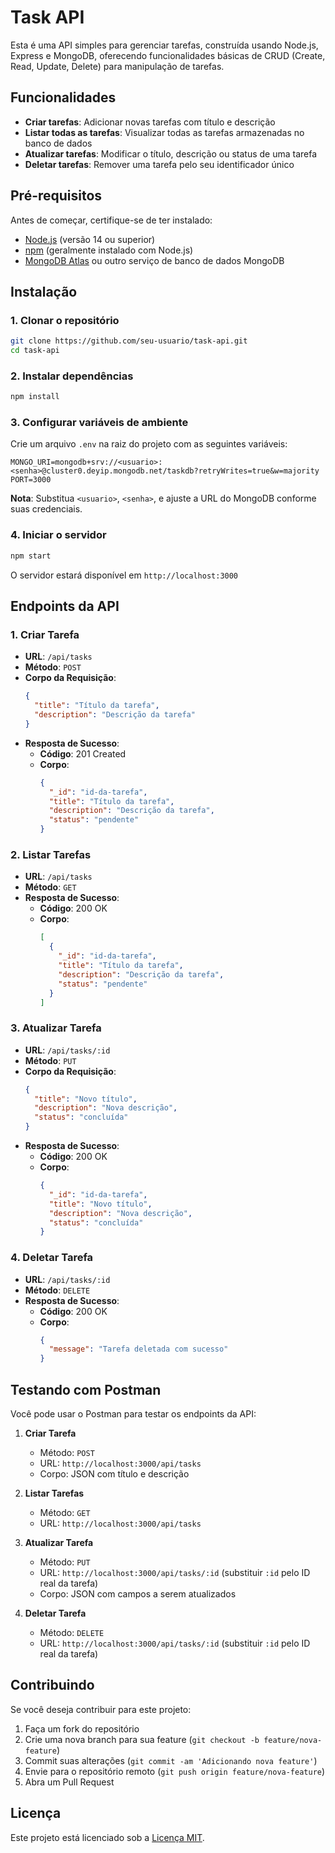

# Task API

Esta é uma API simples para gerenciar tarefas, construída usando Node.js, Express e MongoDB, oferecendo funcionalidades básicas de CRUD (Create, Read, Update, Delete) para manipulação de tarefas.

## Funcionalidades

- **Criar tarefas**: Adicionar novas tarefas com título e descrição
- **Listar todas as tarefas**: Visualizar todas as tarefas armazenadas no banco de dados
- **Atualizar tarefas**: Modificar o título, descrição ou status de uma tarefa
- **Deletar tarefas**: Remover uma tarefa pelo seu identificador único

## Pré-requisitos

Antes de começar, certifique-se de ter instalado:

- [Node.js](https://nodejs.org/) (versão 14 ou superior)
- [npm](https://www.npmjs.com/) (geralmente instalado com Node.js)
- [MongoDB Atlas](https://www.mongodb.com/cloud/atlas) ou outro serviço de banco de dados MongoDB

## Instalação

### 1. Clonar o repositório

```bash
git clone https://github.com/seu-usuario/task-api.git
cd task-api
```

### 2. Instalar dependências

```bash
npm install
```

### 3. Configurar variáveis de ambiente

Crie um arquivo `.env` na raiz do projeto com as seguintes variáveis:

```env
MONGO_URI=mongodb+srv://<usuario>:<senha>@cluster0.deyip.mongodb.net/taskdb?retryWrites=true&w=majority
PORT=3000
```

**Nota**: Substitua `<usuario>`, `<senha>`, e ajuste a URL do MongoDB conforme suas credenciais.

### 4. Iniciar o servidor

```bash
npm start
```

O servidor estará disponível em `http://localhost:3000`

## Endpoints da API

### 1. Criar Tarefa

- **URL**: `/api/tasks`
- **Método**: `POST`
- **Corpo da Requisição**:
  ```json
  {
    "title": "Título da tarefa",
    "description": "Descrição da tarefa"
  }
  ```
- **Resposta de Sucesso**:
  - **Código**: 201 Created
  - **Corpo**:
    ```json
    {
      "_id": "id-da-tarefa",
      "title": "Título da tarefa",
      "description": "Descrição da tarefa",
      "status": "pendente"
    }
    ```

### 2. Listar Tarefas

- **URL**: `/api/tasks`
- **Método**: `GET`
- **Resposta de Sucesso**:
  - **Código**: 200 OK
  - **Corpo**:
    ```json
    [
      {
        "_id": "id-da-tarefa",
        "title": "Título da tarefa",
        "description": "Descrição da tarefa",
        "status": "pendente"
      }
    ]
    ```

### 3. Atualizar Tarefa

- **URL**: `/api/tasks/:id`
- **Método**: `PUT`
- **Corpo da Requisição**:
  ```json
  {
    "title": "Novo título",
    "description": "Nova descrição",
    "status": "concluída"
  }
  ```
- **Resposta de Sucesso**:
  - **Código**: 200 OK
  - **Corpo**:
    ```json
    {
      "_id": "id-da-tarefa",
      "title": "Novo título",
      "description": "Nova descrição",
      "status": "concluída"
    }
    ```

### 4. Deletar Tarefa

- **URL**: `/api/tasks/:id`
- **Método**: `DELETE`
- **Resposta de Sucesso**:
  - **Código**: 200 OK
  - **Corpo**:
    ```json
    {
      "message": "Tarefa deletada com sucesso"
    }
    ```

## Testando com Postman

Você pode usar o Postman para testar os endpoints da API:

1. **Criar Tarefa**
   - Método: `POST`
   - URL: `http://localhost:3000/api/tasks`
   - Corpo: JSON com título e descrição

2. **Listar Tarefas**
   - Método: `GET`
   - URL: `http://localhost:3000/api/tasks`

3. **Atualizar Tarefa**
   - Método: `PUT`
   - URL: `http://localhost:3000/api/tasks/:id` (substituir `:id` pelo ID real da tarefa)
   - Corpo: JSON com campos a serem atualizados

4. **Deletar Tarefa**
   - Método: `DELETE`
   - URL: `http://localhost:3000/api/tasks/:id` (substituir `:id` pelo ID real da tarefa)

## Contribuindo

Se você deseja contribuir para este projeto:

1. Faça um fork do repositório
2. Crie uma nova branch para sua feature (`git checkout -b feature/nova-feature`)
3. Commit suas alterações (`git commit -am 'Adicionando nova feature'`)
4. Envie para o repositório remoto (`git push origin feature/nova-feature`)
5. Abra um Pull Request

## Licença

Este projeto está licenciado sob a [Licença MIT](https://opensource.org/licenses/MIT).